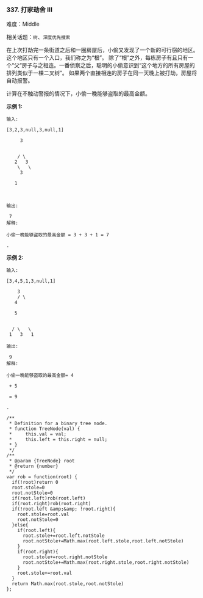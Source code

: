 ### 337. 打家劫舍 III

难度：Middle

相关话题：`树`、`深度优先搜索`

在上次打劫完一条街道之后和一圈房屋后，小偷又发现了一个新的可行窃的地区。这个地区只有一个入口，我们称之为&ldquo;根&rdquo;。 除了&ldquo;根&rdquo;之外，每栋房子有且只有一个&ldquo;父&ldquo;房子与之相连。一番侦察之后，聪明的小偷意识到&ldquo;这个地方的所有房屋的排列类似于一棵二叉树&rdquo;。 如果两个直接相连的房子在同一天晚上被打劫，房屋将自动报警。



计算在不触动警报的情况下，小偷一晚能够盗取的最高金额。



 **示例 1:** 





```
输入: 

[3,2,3,null,3,null,1]

     3


    / \
   2   3
    \   \ 
     3

   1



输出:

 7 
解释:

小偷一晚能够盗取的最高金额 = 3 + 3 + 1 = 7

.
```

 **示例 2:** 





```
输入: 

[3,4,5,1,3,null,1]

    3
    / \
   4

   5


  / \   \ 
 1   3   1

输出:

 9
解释:

小偷一晚能够盗取的最高金额= 4

 + 5

 = 9

.

```


```
/**
 * Definition for a binary tree node.
 * function TreeNode(val) {
 *     this.val = val;
 *     this.left = this.right = null;
 * }
 */
/**
 * @param {TreeNode} root
 * @return {number}
 */
var rob = function(root) {
  if(!root)return 0
  root.stole=0
  root.notStole=0
  if(root.left)rob(root.left)
  if(root.right)rob(root.right)
  if(!root.left &amp;&amp; !root.right){
    root.stole=root.val
    root.notStole=0
  }else{
    if(root.left){
      root.stole+=root.left.notStole
      root.notStole+=Math.max(root.left.stole,root.left.notStole)
    }
    if(root.right){
      root.stole+=root.right.notStole
      root.notStole+=Math.max(root.right.stole,root.right.notStole)
    }
    root.stole+=root.val
  }
  return Math.max(root.stole,root.notStole)
};



```
